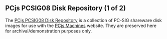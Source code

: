 ## PCjs PCSIG08 Disk Repository (1 of 2)

The [PCjs PCSIG08 Disk Repository](https://github.com/jeffpar/pcjs-pcsig8a-disks) is a collection of PC-SIG shareware disk images
for use with the [PCjs Machines](https://www.pcjs.org) website.  They are preserved here for archival/demonstration purposes only.
